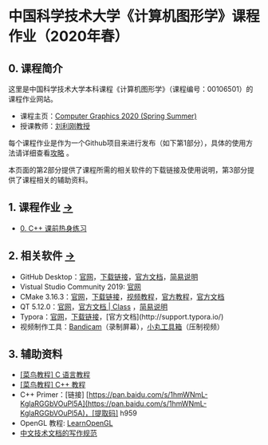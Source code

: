 # 中国科学技术大学《计算机图形学》课程作业（2020年春）

## 0. 课程简介

这里是中国科学技术大学本科课程《计算机图形学》（课程编号：00106501）的课程作业网站。

- 课程主页：[Computer Graphics 2020 (Spring Summer)](http://staff.ustc.edu.cn/~lgliu/Courses/ComputerGraphics_2020_spring-summer/default.htm) 
- 授课教师：[刘利刚教授](http://staff.ustc.edu.cn/~lgliu) 

每个课程作业是作为一个Github项目来进行发布（如下第1部分），具体的使用方法请详细查看[攻略](strategy.md) 。

本页面的第2部分提供了课程所需的相关软件的下载链接及使用说明，第3部分提供了课程相关的辅助资料。

## 1. 课程作业 [->](Homeworks/) 

- [0. C++ 课前热身练习](Homeworks/0_CppPratices) 

## 2. 相关软件 [->](Softwares/) 

- GitHub Desktop：[官网](https://desktop.github.com/)，[下载链接](https://central.github.com/deployments/desktop/desktop/latest/win32)，[官方文档](https://help.github.com/en/desktop)，[简易说明](Softwares/Github.md) 
- Vistual Studio Community 2019: [官网](https://visualstudio.microsoft.com/zh-hans/vs/) 
- CMake 3.16.3：[官网](https://cmake.org/)，[下载链接](https://github.com/Kitware/CMake/releases/download/v3.16.3/cmake-3.16.3-win64-x64.msi)，[视频教程](https://www.bilibili.com/video/av85644125/)，[官方教程](https://cmake.org/cmake/help/latest/guide/tutorial/index.html)，[官方文档](https://cmake.org/documentation/) 
- QT 5.12.0：[官网](https://www.qt.io/)，[官方文档 | Class](https://doc.qt.io/qt-5.12/classes.html) ，[简易说明](Softwares/Qt.md) 
- Typora：[官网](https://www.typora.io/)，[下载链接](https://www.typora.io/windows/typora-setup-x64.exe?)，[官方文档](http://support.typora.io/) 
- 视频制作工具：[Bandicam](https://www.bandicam.cn/)（录制屏幕），[小丸工具箱](https://maruko.appinn.me/)（压制视频）

## 3. 辅助资料

- [[菜鸟教程] C 语言教程](https://www.runoob.com/cprogramming/c-tutorial.html) 
- [[菜鸟教程] C++ 教程](https://www.runoob.com/cplusplus/cpp-tutorial.html) 
- C++ Primer：[链接] [https://pan.baidu.com/s/1hmWNmL-KglaRGGbVOuPl5A](https://pan.baidu.com/s/1hmWNmL-KglaRGGbVOuPl5A)，[提取码] h959
- OpenGL 教程: [LearnOpenGL](https://learnopengl-cn.github.io/) 
- [中文技术文档的写作规范](https://github.com/ruanyf/document-style-guide) 

